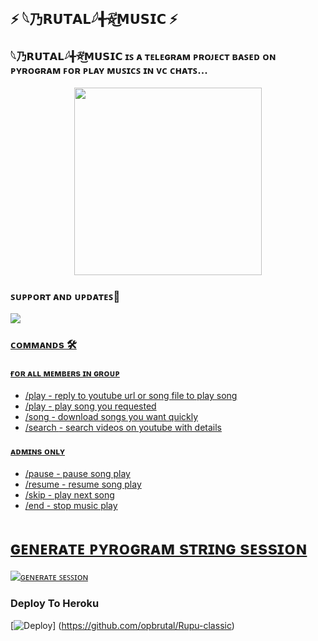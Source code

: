 
<h2 align="centre">⚡ 𓆩乃𝗥𝗨𝗧𝗔𝗟𓆪╉⛦⃕͜𝗠𝗨𝗦𝗜𝗖 ⚡</h2>

### 𓆩乃𝗥𝗨𝗧𝗔𝗟𓆪╉⛦⃕͜𝗠𝗨𝗦𝗜𝗖 ɪꜱ ᴀ ᴛᴇʟᴇɢʀᴀᴍ ᴘʀᴏᴊᴇᴄᴛ ʙᴀꜱᴇᴅ ᴏɴ ᴘʏʀᴏɢʀᴀᴍ ꜰᴏʀ ᴘʟᴀʏ ᴍᴜꜱɪᴄꜱ ɪɴ ᴠᴄ ᴄʜᴀᴛꜱ...

<p align="center"><a href="https://t.me/B_4_Brutal_official"><img src="https://telegra.ph/file/1f95bc0568721b1205873.jpg" width="300"></a></p>



### ꜱᴜᴘᴘᴏʀᴛ ᴀɴᴅ ᴜᴘᴅᴀᴛᴇꜱ🎑
<a href="https://t.me/about_brutu"><img src="https://img.shields.io/badge/Join-Group%20Support-blue.svg?style=for-the-badge&logo=Telegram">

### ᴄᴏᴍᴍᴀɴᴅs 🛠
#### ғᴏʀ ᴀʟʟ ᴍᴇᴍʙᴇʀs ɪɴ ɢʀᴏᴜᴘ
- /play - reply to youtube url or song file to play song
- /play <song name> - play song you requested
- /song <song name> - download songs you want quickly
- /search <query> - search videos on youtube with details

#### ᴀᴅᴍɪɴs ᴏɴʟʏ
- /pause - pause song play
- /resume - resume song play
- /skip - play next song
- /end - stop music play


# ɢᴇɴᴇʀᴀᴛᴇ ᴘʏʀᴏɢʀᴀᴍ sᴛʀɪɴɢ sᴇssɪᴏɴ

[![ɢᴇɴᴇʀᴀᴛᴇ ꜱᴇꜱꜱɪᴏɴ](https://img.shields.io/badge/repl.it-generateString-yellowgreen)](https://t.me//string_session_lobot)


### Deploy To Heroku

[![Deploy](https://www.herokucdn.com/deploy/button.svg)] (https://github.com/opbrutal/Rupu-classic)
